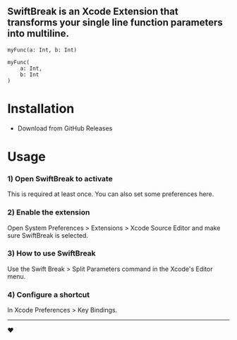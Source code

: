 ## SwiftBreak is an Xcode Extension that transforms your single line function parameters into multiline.

```
myFunc(a: Int, b: Int)
```

```
myFunc(
    a: Int,
    b: Int 
)
```

# Installation
- Download from GitHub Releases

# Usage

### 1) Open SwiftBreak to activate

This is required at least once. You can also set some preferences here.

### 2) Enable the extension

Open System Preferences > Extensions > Xcode Source Editor and make sure SwiftBreak is selected.

### 3) How to use SwiftBreak

Use the Swift Break > Split Parameters command in the Xcode's Editor menu.

### 4) Configure a shortcut

In Xcode Preferences > Key Bindings.

---

❤️
